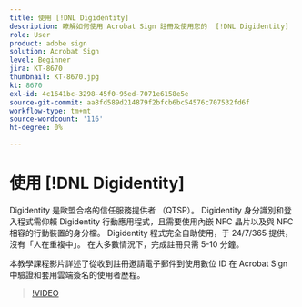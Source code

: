 ```yaml
---
title: 使用 [!DNL Digidentity]
description: 瞭解如何使用 Acrobat Sign 註冊及使用您的  [!DNL Digidentity]  數位 ID
role: User
product: adobe sign
solution: Acrobat Sign
level: Beginner
jira: KT-8670
thumbnail: KT-8670.jpg
kt: 8670
exl-id: 4c1641bc-3298-45f0-95ed-7071e6158e5e
source-git-commit: aa8fd589d214879f2bfcb6bc54576c707532fd6f
workflow-type: tm+mt
source-wordcount: '116'
ht-degree: 0%

---
```


# 使用 [!DNL Digidentity]

Digidentity 是歐盟合格的信任服務提供者 （QTSP）。 Digidentity 身分識別和登入程式需仰賴 Digidentity 行動應用程式，且需要使用內嵌 NFC 晶片以及與 NFC 相容的行動裝置的身分檔。 Digidentity 程式完全自助使用，于 24/7/365 提供，沒有「人在重複中」。 在大多數情況下，完成註冊只需 5-10 分鐘。

本教學課程影片詳述了從收到註冊邀請電子郵件到使用數位 ID 在 Acrobat Sign 中驗證和套用雲端簽名的使用者歷程。

>[!VIDEO](https://video.tv.adobe.com/v/336991?quality=12&learn=on&hidetitle=true)

